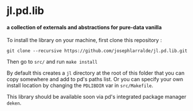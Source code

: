 # jl.pd.lib

#### a collection of externals and abstractions for pure-data vanilla

To install the library on your machine, first clone this repository :

`git clone --recursive https://github.com/josephlarralde/jl.pd.lib.git`

Then go to `src/` and run `make install`

By default this creates a `jl` directory at the root of this folder that you
can copy somewhere and add to pd's paths list.
Or you can specify your own install location by changing the `PDLIBDIR` var in
`src/Makefile`.

This library should be available soon via pd's integrated package manager `deken`.